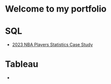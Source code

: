 # Welcome to my portfolio

# SQL
- [2023 NBA Players Statistics Case Study](https://github.com/JacksonWaddleton/2023-nba-stats)

# Tableau
- 
